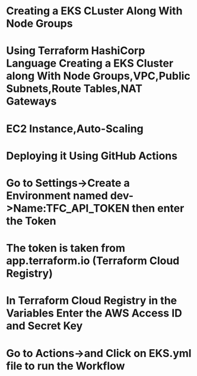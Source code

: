 # Creating a EKS CLuster Along With Node Groups
# Using Terraform HashiCorp Language Creating a EKS Cluster along With Node Groups,VPC,Public Subnets,Route Tables,NAT Gateways
# EC2 Instance,Auto-Scaling
# Deploying it Using GitHub Actions
# Go to Settings->Create a  Environment named dev->Name:TFC_API_TOKEN then enter the Token
# The token is taken from app.terraform.io (Terraform Cloud Registry)
# In Terraform Cloud Registry in the Variables Enter the AWS Access ID and Secret Key
# Go to Actions->and Click on EKS.yml file to run the Workflow
